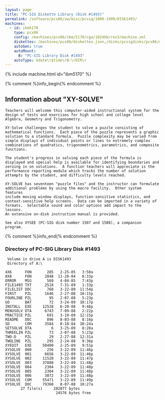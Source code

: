 ```yaml
---
layout: page
title: "PC-SIG Diskette Library (Disk #1493)"
permalink: /software/pcx86/sw/misc/pcsig/1000-1999/DISK1493/
machines:
  - id: ibm5170
    type: pcx86
    config: /machines/pcx86/ibm/5170/cga/1024kb/rev3/machine.xml
    diskettes: /machines/pcx86/diskettes.json,/disks/pcsigdisks/pcx86/diskettes.json
    autoGen: true
    autoMount:
      B: "PC-SIG Library Disk #1493"
    autoType: $date\r$time\rB:\rDIR\r
---
```


{% include machine.html id="ibm5170" %}

{% comment %}info_begin{% endcomment %}

## Information about "XY-SOLVE"

    Teachers will welcome this computer-aided instructional system for the
    design of tests and exercises for high school and college level
    Algebra, Geometry and Trigonometry.
    
    XY-Solve challenges the student to solve a puzzle consisting of
    mathematical functions.  Each piece of the puzzle represents a graphic
    solution to a standard formula.  Puzzle complexity may be varied from
    simple displays of individual points or lines to extremely complex
    combinations of quadratics, trigonometrics, parametrics, and composite
    functions.
    
    The student's progress in solving each piece of the formula is
    displayed and special help is available for identifying boundaries and
    zeroing in on solutions.  A function teachers will appreciate is the
    performance reporting module which tracks the number of solution
    attempts by the student, and difficulty levels reached.
    
    XY-SOLVE has seventeen "puzzle files" and the instructor can formulate
    additional problems by using the macro facility.  Other system features
    include moving window displays, function-sensitive statistics, and
    context-sensitive help screens.  Data can be imported in a variety of
    formats.  Selectable sound and color options add impact to the lessons.
    An extensive on-disk instruction manual is provided.
    
    See also XYSEE (PC-SIG disk number 1507 and 1508), a companion program.
{% comment %}info_end{% endcomment %}


### Directory of PC-SIG Library Disk #1493

     Volume in drive A is DISK1493
     Directory of A:\

    4X6      FON       285   2-25-85   3:50a
    8X8      FON      2048  11-20-84   8:33p
    ERROR    MSG       569   4-04-85   7:43p
    FILE1493 TXT      2518   7-31-89   1:33p
    FILELIST DOC       768   3-22-89  11:54p
    FIRST    PZL      1646   2-27-88  10:15p
    FOURLINE PZL        95   2-07-88   5:23p
    GO       BAT        72   3-24-89  10:17p
    INSTALL  EXE     12528   6-20-88   9:46p
    MENUSOLV DTA      6743   7-09-88   2:22p
    PRACTICE PZL       691   3-19-89  12:15p
    README   DOC       896   8-03-88   8:16p
    SD       COM      3584   8-18-84  10:24a
    SETSOLVE DTA         6   3-25-89   8:28a
    THREELIN PZL        73   2-07-88   5:23p
    TWO-D    PZL        29   2-27-88  12:31a
    TWOLINE  PZL       295   2-24-88   9:36p
    XYEDIT   EXE     50400   2-25-89   9:51p
    XYSOLVE  000       256   3-22-89  11:46p
    XYSOLVE  001      6656   3-22-89  11:46p
    XYSOLVE  002     11520   3-22-89  11:47p
    XYSOLVE  003     37888   3-22-89  11:48p
    XYSOLVE  004      2304   3-22-89  11:48p
    XYSOLVE  005      2304   3-22-89  11:48p
    XYSOLVE  006      3072   3-22-89  11:48p
    XYSOLVE  COM     55471   3-22-89  11:49p
    XYSOLVE  DOC     79360   8-07-88  10:27a
           27 file(s)     282077 bytes
                           24576 bytes free
